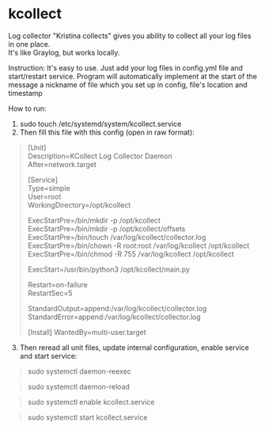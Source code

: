 # kcollect
Log collector "Kristina collects" gives you ability to collect all your log files in one place.  
It's like Graylog, but works locally.  

Instruction:
It's easy to use. Just add your log files in config.yml file and start/restart service. Program will automatically implement at the start of the message a nickname of file which you set up in config, file's location and timestamp

How to run:
1. sudo touch /etc/systemd/system/kcollect.service
2. Then fill this file with this config (open in raw format):

> [Unit]  
> Description=KCollect Log Collector Daemon  
> After=network.target
>   
> [Service]  
> Type=simple  
> User=root  
> WorkingDirectory=/opt/kcollect  
>   
> ExecStartPre=/bin/mkdir -p /opt/kcollect  
> ExecStartPre=/bin/mkdir -p /opt/kcollect/offsets  
> ExecStartPre=/bin/touch /var/log/kcollect/collector.log  
> ExecStartPre=/bin/chown -R root:root /var/log/kcollect /opt/kcollect  
> ExecStartPre=/bin/chmod -R 755 /var/log/kcollect /opt/kcollect  
>   
> ExecStart=/usr/bin/python3 /opt/kcollect/main.py  
>   
> Restart=on-failure  
> RestartSec=5  
>   
> StandardOutput=append:/var/log/kcollect/collector.log  
> StandardError=append:/var/log/kcollect/collector.log  
>   
> [Install]
> WantedBy=multi-user.target

3. Then reread all unit files, update internal configuration, enable service and start service:
    
> sudo systemctl daemon-reexec

> sudo systemctl daemon-reload

> sudo systemctl enable kcollect.service

> sudo systemctl start kcollect.service
